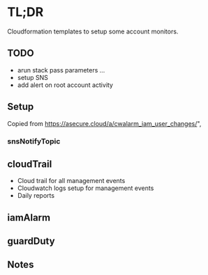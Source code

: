 # TL;DR

Cloudformation templates to setup some account monitors.

## TODO

* arun stack pass parameters ...
* setup SNS
* add alert on root account activity

## Setup

Copied from https://asecure.cloud/a/cwalarm_iam_user_changes/",

### snsNotifyTopic




## cloudTrail

* Cloud trail for all management events
* Cloudwatch logs setup for management events
* Daily reports

## iamAlarm

## guardDuty


## Notes

